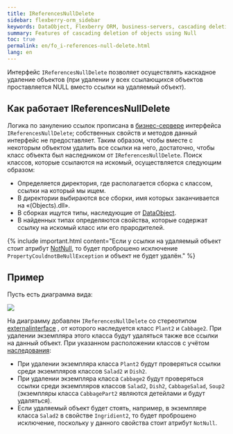 ```yaml
---
title: IReferencesNullDelete
sidebar: flexberry-orm_sidebar
keywords: DataObject, Flexberry ORM, business-servers, сascading deletion of objects
summary: Features of cascading deletion of objects using Null
toc: true
permalink: en/fo_i-references-null-delete.html
lang: en
---
```


Интерфейс `IReferencesNullDelete` позволяет осуществлять каскадное удаление объектов (при удалении у всех ссылающихся объектов проставляется NULL вместо ссылки на удаляемый объект).

## Как работает IReferencesNullDelete

Логика по занулению ссылок прописана в [бизнес-сервере](fo_bs-wrapper.html) интерфейса `IReferencesNullDelete`; собственных свойств и методов данный интерфейс не предоставляет. Таким образом, чтобы вместе с некоторым объектом удалить все ссылки на него, достаточно, чтобы класс объекта был наследником от `IReferencesNullDelete`.
Поиск классов, которые ссылаются на искомый, осуществляется следующим образом:

* Определяется директория, где располагается сборка с классом, ссылки на который мы ищем.
* В директории выбираются все сборки, имя которых заканчивается на «(Objects).dll».
* В сборках ищутся типы, наследующие от [DataObject](fo_data-object.html).
* В найденных типах определяются свойства, которые содержат ссылку на искомый класс или его прародителей. 

{% include important.html content="Если у ссылки на удаляемый объект стоит атрибут [NotNull](fo_attributes-class-data.html), то будет проброшено исключение `PropertyCouldnotBeNullException` и объект не будет удалён." %}

## Пример

Пусть есть диаграмма вида:

![](/images/pages/products/flexberry-orm/i-references-cascade-delete/i-references-null-delete.png)

На диаграмму добавлен `IReferencesNullDelete` со стереотипом [externalinterface](fd_external-interface.html) , от которого наследуется класс `Plant2` и `Cabbage2`. При удалении экземпляра этого класса будут удаляться также все ссылки на данный объект.
При указанном расположении классов с учётом [наследования](fd_interfaces.html):
* При удалении экземпляра класса `Plant2` будут проверяться ссылки среди экземпляров классов `Salad2` и `Dish2`.
* При удалении экземпляра класса `Cabbage2` будут проверяться ссылки среди экземпляров классов `Salad2`, `Dish2`, `CabbageSalad`, `Soup2` (экземпляры класса `CabbagePart2` являются детейлами и будут удаляться).
* Если удаляемый объект будет стоять, например, в экземпляре класса `Salad2` в свойстве `Ingridient2`, то будет проброшено исключение, поскольку у данного свойства стоит атрибут `NotNull`.
